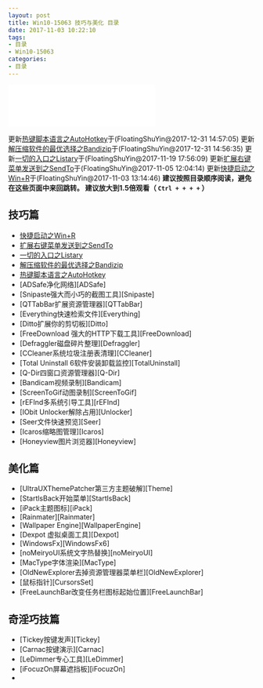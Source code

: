 ```yaml
---
layout: post
title: Win10-15063 技巧与美化 目录
date: 2017-11-03 10:22:10
tags:
- 目录
- Win10-15063
categories:
- 目录
---
```


<div class="parent">
    <div class="child">
<iframe frameborder="no" border="0" marginwidth="0" marginheight="0" height=86 src="//music.163.com/outchain/player?type=2&id=468340531&auto=0&height=66"></iframe>
    </div>
</div>

更新[热键脚本语言之AutoHotkey][AutoHotKey]于(FloatingShuYin@2017-12-31 14:57:05)
更新[解压缩软件的最优选择之Bandizip][Bandizip]于(FloatingShuYin@2017-12-31 14:56:35)
更新[一切的入口之Listary][Listary]于(FloatingShuYin@2017-11-19 17:56:09)
更新[扩展右键菜单发送到之SendTo][SendTo]于(FloatingShuYin@2017-11-05 12:04:14)
更新[快捷启动之Win+R][WinR]于(FloatingShuYin@2017-11-03 13:14:46)
**建议按照目录顺序阅读，避免在这些页面中来回跳转。
建议放大到1.5倍观看（ ``Ctrl + + + +`` ）**

<!-- more -->

## 技巧篇
- [快捷启动之Win+R][WinR]
- [扩展右键菜单发送到之SendTo][SendTo]
- [一切的入口之Listary][Listary]
- [解压缩软件的最优选择之Bandizip][Bandizip]
- [热键脚本语言之AutoHotkey][AutoHotKey]
- [ADSafe净化网络][ADSafe]
- [Snipaste强大而小巧的截图工具][Snipaste]
- [QTTabBar扩展资源管理器][QTTabBar]
- [Everything快速检索文件][Everything]
- [Ditto扩展你的剪切板][Ditto]
- [FreeDownload 强大的HTTP下载工具][FreeDownload]
- [Defraggler磁盘碎片整理][Defraggler]
- [CCleaner系统垃圾注册表清理][CCleaner]
- [Total Uninstall 6软件安装卸载监控][TotalUninstall]
- [Q-Dir四窗口资源管理器][Q-Dir]
- [Bandicam视频录制][Bandicam]
- [ScreenToGif动图录制][ScreenToGif]
- [rEFInd多系统引导工具][rEFInd]
- [IObit Unlocker解除占用][Unlocker]
- [Seer文件快速预览][Seer]
- [Icaros缩略图管理][Icaros]
- [Honeyview图片浏览器][Honeyview]

## 美化篇
- [UltraUXThemePatcher第三方主题破解][Theme]
- [StartlsBack开始菜单][StartlsBack]
- [iPack主题图标][iPack]
- [Rainmater][Rainmater]
- [Wallpaper Engine][WallpaperEngine]
- [Dexpot 虚拟桌面工具][Dexpot]
- [WindowsFx][WindowsFx6]
- [noMeiryoUI系统文字热替换][noMeiryoUI]
- [MacType字体渲染][MacType]
- [OldNewExplorer去掉资源管理器菜单栏][OldNewExplorer]
- [鼠标指针][CursorsSet]
- [FreeLaunchBar改变任务栏图标起始位置][FreeLaunchBar]

## 奇淫巧技篇
- [Tickey按键发声][Tickey]
- [Carnac按键演示][Carnac]
- [LeDimmer专心工具][LeDimmer]
- [iFocuzOn屏幕遮挡板][iFocuzOn]
-

[WinR]: <http://floatsyi.com/2017/11/02/%E5%BF%AB%E6%8D%B7%E5%90%AF%E5%8A%A8%E4%B9%8BWin+R/> (快捷启动之Win+R)

[SendTo]: <http://floatsyi.com/2017/11/05/%E6%89%A9%E5%B1%95%E5%8F%B3%E9%94%AE%E8%8F%9C%E5%8D%95%E5%8F%91%E9%80%81%E5%88%B0%E4%B9%8BSendTo/> (扩展右键菜单发送到之SendTo)

[Listary]: <http://floatsyi.com/2017/11/05/%E4%B8%80%E5%88%87%E7%9A%84%E5%85%A5%E5%8F%A3%E4%B9%8BListary/> (一切的入口之Listary)

[Bandizip]: <http://floatsyi.com/2017/12/31/%E8%A7%A3%E5%8E%8B%E7%BC%A9%E8%BD%AF%E4%BB%B6%E7%9A%84%E6%9C%80%E4%BC%98%E9%80%89%E6%8B%A9%E4%B9%8BBandizip/> (解压缩软件的最优选择之Bandizip)

[AutoHotKey]: <http://floatsyi.com/2017/12/31/%E7%83%AD%E9%94%AE%E8%84%9A%E6%9C%AC%E8%AF%AD%E8%A8%80%E4%B9%8BAutoHotKey/> (热键脚本语言之AutoHotkey)
